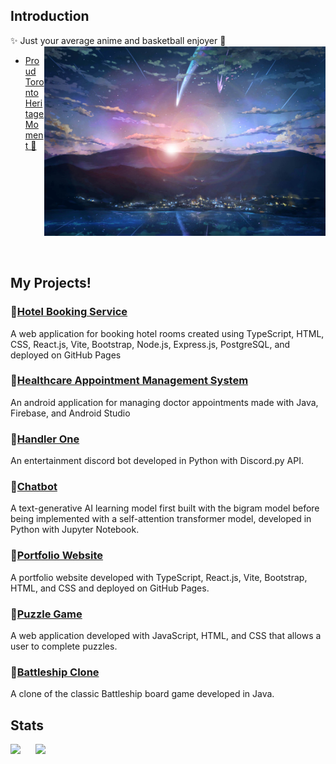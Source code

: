 ## Introduction
✨ Just your average anime and basketball enjoyer 🏀
<img src='yourNameTown.jpg' align='right' width='450'>
<br/>
- [Proud Toronto Heritage Moment 🦖](https://youtu.be/75iExVNvrWw)
<br><br><br><br><br><br><br><br><br><br><br>


## My Projects!
### 💠[Hotel Booking Service](https://github.com/MatinHMobini/CSI_2132_Databases_1)
A web application for booking hotel rooms created using TypeScript, HTML, CSS, React.js, Vite, Bootstrap, Node.js, Express.js, PostgreSQL, and deployed on GitHub Pages
### 💠[Healthcare Appointment Management System](https://github.com/uOttawaSEGA2023/project-project-group-11)
An android application for managing doctor appointments made with Java, Firebase, and Android Studio
### 💠[Handler One](https://github.com/3r1cZ/Handler-One)
An entertainment discord bot developed in Python with Discord.py API.
### 💠[Chatbot](https://github.com/3r1cZ/Chatbot)
A text-generative AI learning model first built with the bigram model before being implemented with a self-attention transformer model, developed in Python with Jupyter Notebook.
### 💠[Portfolio Website](https://github.com/3r1cZ/3r1cZ.github.io)
A portfolio website developed with TypeScript, React.js, Vite, Bootstrap, HTML, and CSS and deployed on GitHub Pages.
### 💠[Puzzle Game](https://github.com/3r1cZ/Puzzle-Game)
A web application developed with JavaScript, HTML, and CSS that allows a user to complete puzzles.
### 💠[Battleship Clone](https://github.com/3r1cZ/BattleshipGame)
A clone of the classic Battleship board game developed in Java.

## Stats
<p>
  <img align="top" src="https://github-readme-stats.vercel.app/api?username=3r1cZ&theme=radical">
  &nbsp;&nbsp;&nbsp;&nbsp;
<img align="top" src="https://github-readme-stats.vercel.app/api/top-langs/?username=3r1cZ&theme=radical&langs_count=5">
</p>
